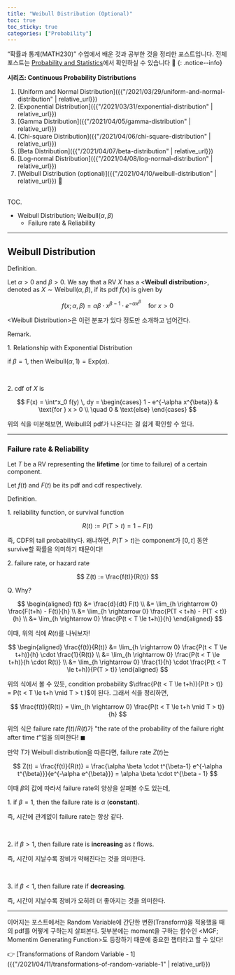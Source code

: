 ```yaml
---
title: "Weibull Distribution (Optional)"
toc: true
toc_sticky: true
categories: ["Probability"]
---
```

“확률과 통계(MATH230)” 수업에서 배운 것과 공부한 것을 정리한 포스트입니다. 전체 포스트는 [Probability and Statistics](https://bluehorn07.github.io/categories/probability-and-statistics)에서 확인하실 수 있습니다 🎲
{: .notice--info}

<div class="proof" markdown="1">

**시리즈: Continuous Probability Distributions**

1. [Uniform and Normal Distribution]({{"/2021/03/29/uniform-and-normal-distribution" | relative_url}})
2. [Exponential Distribution]({{"/2021/03/31/exponential-distribution" | relative_url}})
3. [Gamma Distribution]({{"/2021/04/05/gamma-distribution" | relative_url}})
4. [Chi-square Distribution]({{"/2021/04/06/chi-square-distribution" | relative_url}})
5. [Beta Distribution]({{"/2021/04/07/beta-distribution" | relative_url}})
6. [Log-normal Distribution]({{"/2021/04/08/log-normal-distribution" | relative_url}})
7. [Weibull Distribution (optional)]({{"/2021/04/10/weibull-distribution" | relative_url}}) 👀

</div>

<br><span class="statement-title">TOC.</span><br>

- Weibull Distribution; $\text{Weibull}(\alpha, \beta)$
  - Failure rate & Reliability

<hr/>

## Weibull Distribution

<div class="definition" markdown="1">

<span class="statement-title">Definition.</span><br/>

Let $\alpha > 0$ and $\beta > 0$. We say that a RV $X$ has a \<**Weibull distribution**\>, denoted as $X \sim \text{Weibull}(\alpha, \beta)$,
if its pdf $f(x)$ is given by

$$
f(x; \alpha, \beta) = \alpha \beta \cdot x^{\beta - 1} \cdot e^{-\alpha x^{\beta}} \quad \text{for } x > 0
$$

</div>

\<Weibull Distribution\>은 이런 분포가 있다 정도만 소개하고 넘어간다.

<span class="statement-title">Remark.</span><br/>

1\. Relationship with Exponential Distribution

if $\beta = 1$, then $\text{Weibull}(\alpha, 1) = \text{Exp}(\alpha)$.

<br/>

2\. cdf of $X$ is

$$
F(x) = \int^x_0 f(y) \, dy = \begin{cases}
    1 - e^{-\alpha x^{\beta}} & \text{for } x > 0 \\
    \quad 0 & \text{else}
\end{cases}
$$

위의 식을 미분해보면, Weibull의 pdf가 나온다는 걸 쉽게 확인할 수 있다.

<hr/>

### Failure rate & Reliability

Let $T$ be a RV representing the **lifetime** (or time to failure) of a certain component.

Let $f(t)$ and $F(t)$ be its pdf and cdf respectively.

<span class="statement-title">Definition.</span><br/>

1\. reliability function, or survival function

$$
R(t) := P(T > t) = 1 - F(t)
$$

즉, CDF의 tail probability다. 왜냐하면, $P(T > t)$는 component가 $[0, t]$ 동안 survive할 확률을 의미하기 때문이다!

2\. failure rate, or hazard rate

$$
Z(t) := \frac{f(t)}{R(t)}
$$

Q. Why?

<div class="math-statement" markdown="1">

$$
\begin{aligned}
f(t) &= \frac{d}{dt} F(t) \\
     &= \lim_{h \rightarrow 0} \frac{F(t+h) - F(t)}{h} \\
     &= \lim_{h \rightarrow 0} \frac{P(T < t+h) - P(T < t)}{h} \\
     &= \lim_{h \rightarrow 0} \frac{P(t < T \le t+h)}{h}
\end{aligned}
$$

이때, 위의 식에 $R(t)$를 나눠보자!

$$
\begin{aligned}
\frac{f(t)}{R(t)} &= \lim_{h \rightarrow 0} \frac{P(t < T \le t+h)}{h} \cdot \frac{1}{R(t)} \\
                  &= \lim_{h \rightarrow 0} \frac{P(t < T \le t+h)}{h \cdot R(t)} \\
                  &= \lim_{h \rightarrow 0} \frac{1}{h} \cdot \frac{P(t < T \le t+h)}{P(T > t)}
\end{aligned}
$$

위의 식에서 볼 수 있듯, condition probability $\dfrac{P(t < T \le t+h)}{P(t > t)} = P(t < T \le t+h \mid T > t )$이 된다. 그래서 식을 정리하면,

$$
\frac{f(t)}{R(t)} = \lim_{h \rightarrow 0} \frac{P(t < T \le t+h \mid T > t)}{h}
$$

위의 식은 failure rate $f(t)/R(t)$가 <span class="half_HL">"the rate of the probability of the failure right after time $t$"</span>임을 의미한다! $\blacksquare$

</div>

만약 $T$가 Weibull distribution을 따른다면, failure rate $Z(t)$는

$$
Z(t) = \frac{f(t)}{R(t)} = \frac{\alpha \beta \cdot t^{\beta-1} e^{-\alpha t^{\beta}}}{e^{-\alpha e^{\beta}}} = \alpha \beta \cdot t^{\beta - 1}
$$

이때 $\beta$의 값에 따라서 failure rate의 양상을 살펴볼 수도 있는데,


1\. if $\beta = 1$, then the failure rate is $\alpha$ (**constant**).

즉, 시간에 관계없이 failure rate는 항상 같다.

<br/>

2\. if $\beta > 1$, then failure rate is **increasing** as $t$ flows.

즉, 시간이 지날수록 장비가 약해진다는 것을 의미한다.

<br/>

3\. if $\beta < 1$, then failure rate if **decreasing**.

즉, 시간이 지날수록 장비가 오히려 더 좋아지는 것을 의미한다.

<hr/>

이어지는 포스트에서는 Random Variable에 간단한 변환(Transform)을 적용했을 때의 pdf를 어떻게 구하는지 살펴본다. 뒷부분에는 moment을 구하는 함수인 \<MGF; Momentim Generating Function\>도 등장하기 때문에 중요한 챕터라고 할 수 있다!

👉 [Transformations of Random Variable - 1]({{"/2021/04/11/transformations-of-random-variable-1" | relative_url}})